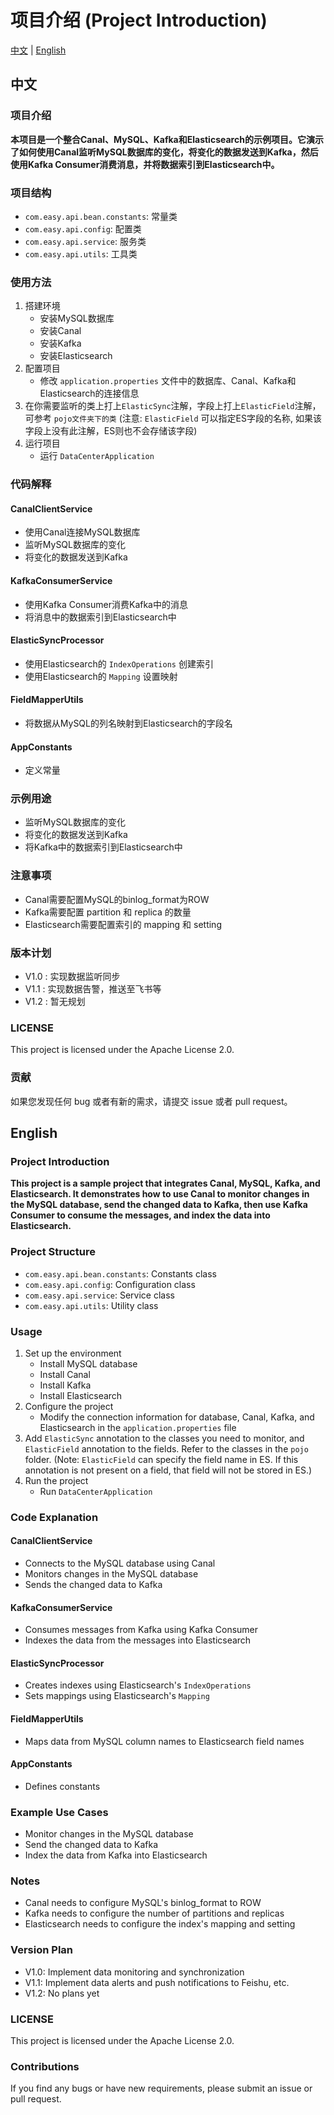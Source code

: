 # 项目介绍 (Project Introduction)

[中文](#中文) | [English](#english)

## 中文

### 项目介绍

**本项目是一个整合Canal、MySQL、Kafka和Elasticsearch的示例项目。它演示了如何使用Canal监听MySQL数据库的变化，将变化的数据发送到Kafka，然后使用Kafka Consumer消费消息，并将数据索引到Elasticsearch中。**

### 项目结构

* `com.easy.api.bean.constants`: 常量类
* `com.easy.api.config`: 配置类
* `com.easy.api.service`: 服务类
* `com.easy.api.utils`: 工具类

### 使用方法

1. 搭建环境
   * 安装MySQL数据库
   * 安装Canal
   * 安装Kafka
   * 安装Elasticsearch
2. 配置项目
   * 修改 `application.properties` 文件中的数据库、Canal、Kafka和Elasticsearch的连接信息
3. 在你需要监听的类上打上`ElasticSync`注解，字段上打上`ElasticField`注解，可参考 `pojo文件夹下的类`
   (注意: `ElasticField` 可以指定ES字段的名称, 如果该字段上没有此注解，ES则也不会存储该字段)
4. 运行项目
   * 运行 `DataCenterApplication`

### 代码解释

#### CanalClientService

* 使用Canal连接MySQL数据库
* 监听MySQL数据库的变化
* 将变化的数据发送到Kafka

#### KafkaConsumerService

* 使用Kafka Consumer消费Kafka中的消息
* 将消息中的数据索引到Elasticsearch中

#### ElasticSyncProcessor

* 使用Elasticsearch的 `IndexOperations` 创建索引
* 使用Elasticsearch的 `Mapping` 设置映射

#### FieldMapperUtils

* 将数据从MySQL的列名映射到Elasticsearch的字段名

#### AppConstants

* 定义常量

### 示例用途

* 监听MySQL数据库的变化
* 将变化的数据发送到Kafka
* 将Kafka中的数据索引到Elasticsearch中

### 注意事项

* Canal需要配置MySQL的binlog_format为ROW
* Kafka需要配置 partition 和 replica 的数量
* Elasticsearch需要配置索引的 mapping 和 setting

### 版本计划

* V1.0 : 实现数据监听同步
* V1.1 : 实现数据告警，推送至飞书等
* V1.2 : 暂无规划

### LICENSE

This project is licensed under the Apache License 2.0.

### 贡献

如果您发现任何 bug 或者有新的需求，请提交 issue 或者 pull request。

## English

### Project Introduction

**This project is a sample project that integrates Canal, MySQL, Kafka, and Elasticsearch. It demonstrates how to use Canal to monitor changes in the MySQL database, send the changed data to Kafka, then use Kafka Consumer to consume the messages, and index the data into Elasticsearch.**

### Project Structure

* `com.easy.api.bean.constants`: Constants class
* `com.easy.api.config`: Configuration class
* `com.easy.api.service`: Service class
* `com.easy.api.utils`: Utility class

### Usage

1. Set up the environment
   * Install MySQL database
   * Install Canal
   * Install Kafka
   * Install Elasticsearch
2. Configure the project
   * Modify the connection information for database, Canal, Kafka, and Elasticsearch in the `application.properties` file
3. Add `ElasticSync` annotation to the classes you need to monitor, and `ElasticField` annotation to the fields. Refer to the classes in the `pojo` folder.
   (Note: `ElasticField` can specify the field name in ES. If this annotation is not present on a field, that field will not be stored in ES.)
4. Run the project
   * Run `DataCenterApplication`

### Code Explanation

#### CanalClientService

* Connects to the MySQL database using Canal
* Monitors changes in the MySQL database
* Sends the changed data to Kafka

#### KafkaConsumerService

* Consumes messages from Kafka using Kafka Consumer
* Indexes the data from the messages into Elasticsearch

#### ElasticSyncProcessor

* Creates indexes using Elasticsearch's `IndexOperations`
* Sets mappings using Elasticsearch's `Mapping`

#### FieldMapperUtils

* Maps data from MySQL column names to Elasticsearch field names

#### AppConstants

* Defines constants

### Example Use Cases

* Monitor changes in the MySQL database
* Send the changed data to Kafka
* Index the data from Kafka into Elasticsearch

### Notes

* Canal needs to configure MySQL's binlog_format to ROW
* Kafka needs to configure the number of partitions and replicas
* Elasticsearch needs to configure the index's mapping and setting

### Version Plan

* V1.0: Implement data monitoring and synchronization
* V1.1: Implement data alerts and push notifications to Feishu, etc.
* V1.2: No plans yet

### LICENSE

This project is licensed under the Apache License 2.0.

### Contributions

If you find any bugs or have new requirements, please submit an issue or pull request.
